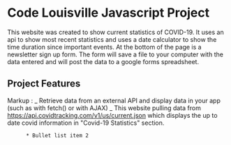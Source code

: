 # Code Louisville Javascript Project

This website was created to show current statistics of COVID-19. It uses an api to show most recent statistics and uses a date calculator to show the time duration since important events. At the bottom of the page is a newsletter sign up form. The form will save a file to your computer with the data entered and will post the data to a google forms spreadsheet.

## Project Features

Markup : _ Retrieve data from an external API and display data in your app (such as with fetch() or with AJAX)
_ This website pulling data from https://api.covidtracking.com/v1/us/current.json which displays the up to date covid information in "Covid-19 Statistics" section.

          * Bullet list item 2
